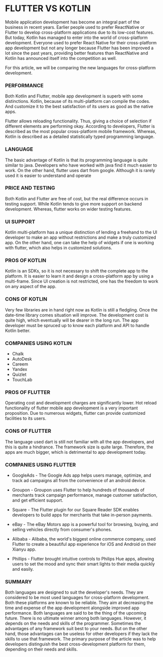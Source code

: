 # FLUTTER VS KOTLIN

Mobile application development has become an integral part of the business in recent years. Earlier people used to prefer ReactNative or Flutter to develop cross-platform applications due to its low-cost features. But today, Kotlin has managed to enter into the world of cross-platform development. 
Everyone used to prefer React Native for their cross-platform app development but not any longer because Flutter has been improved a lot since the past years, providing better features than ReactNative and Kotlin has announced itself into the competition as well.

For this article, we will be comparing the new languages for cross-platform development.

### PERFORMANCE
Both Kotlin and Flutter, mobile app development is superb with some distinctions. Kotlin, because of its multi-platform can compile the codes. And customize it to the best satisfaction of its users as good as the native apps.

Flutter allows reloading functionality. Thus, giving a choice of selection if different elements are performing okay. 
According to developers, Flutter is described as the most popular cross-platform mobile framework. Whereas, Kotlin is described as a detailed statistically typed programming language.

### LANGUAGE
The basic advantage of Kotlin is that its programming language is quite similar to java. Developers who have worked with java find it much easier to work. On the other hand, flutter uses dart from google. Although it is rarely used it is easier to understand and operate

### PRICE AND TESTING 
Both Kotlin and Flutter are free of cost, but the real difference occurs in testing support. While Kotlin tends to give more support on backend development. Whereas, flutter works on wider testing features.

### UI SUPPORT
Kotlin multi-platform has a unique distinction of lending a freehand to the UI developer to make an app without restrictions and make a truly customized app. On the other hand, one can take the help of widgets if one is working with flutter, which also helps in customized solutions.

### PROS OF KOTLIN 
Kotlin is an SDKs, so it is not necessary to shift the complete app to the platform. It is easier to learn it and design a cross-platform app by using a multi-frame. Since UI creation is not restricted, one has the freedom to work on any aspect of the app.
 
### CONS OF KOTLIN
Very few libraries are in hand right now as Kotlin is still a fledgling. Once the date-time library comes situation will improve. The development cost is quite high, which eventually will be dearer in the long run. The app developer must be spruced up to know each platform and API to handle Kotlin better.

### COMPANIES USING KOTLIN
* Chalk
* AutoDesk
* Careem
* Yandex
* Quizlet
* TouchLab
  
### PROS OF FLUTTER
Operating cost and development charges are significantly lower. Hot reload functionality of flutter mobile app development is a very important proposition. Due to numerous widgets, flutter can provide customized facilities to its users.

### CONS OF FLUTTER
The language used dart is still not familiar with all the app developers, and this is quite a hindrance. The framework size is quite large. Therefore, the apps are much bigger, which is detrimental to app development today.

### COMPANIES USING FLUTTER
* GoogleAds - The Google Ads app helps users manage, optimize, and track ad campaigns all from the convenience of an android device.

* Groupon - Groupon uses Flutter to help hundreds of thousands of merchants track campaign performance, manage customer satisfaction, and get efficient support.

* Square -  The Flutter plugin for our Square Reader SDK enables developers to build apps for merchants that take in-person payments.

* eBay - The eBay Motors app is a powerful tool for browsing, buying, and selling vehicles directly from consumer's phones.

* Alibaba - Alibaba, the world's biggest online commerce company, used Flutter to create a beautiful app experience for iOS and Android on their Xianyu app.

* Phillips - Flutter brought intuitive controls to Philips Hue apps, allowing users to set the mood and sync their smart lights to their media quickly and easily.


### SUMMARY
Both languages are designed to suit the developer's needs. They are considered to be most used languages for cross-platform development. Both these platforms are known to be reliable. They aim at decreasing the time and expense of the app development alongside improved app performance.
Both languages are said to be the thing of the upcoming future.
There is no ultimate winner among both languages. However, it depends on the needs and skills of the programmer. Sometimes the advantages of any framework suit best to your needs. But on the other hand, those advantages can be useless for other developers if they lack the skills to use that framework.
The primary purpose of the article was to help developers distinguish the best cross-development platform for them, depending on their needs and skills.
